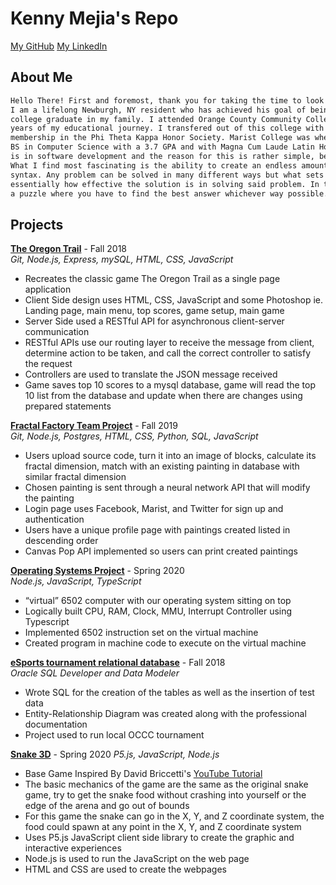 # Kenny Mejia's Repo

[My GitHub](https://github.com/kennymejia)
[My LinkedIn](https://www.linkedin.com/in/mejia-kenny)

## About Me
```markdown
Hello There! First and foremost, thank you for taking the time to look at my repository.
I am a lifelong Newburgh, NY resident who has achieved his goal of being a first generation 
college graduate in my family. I attended Orange County Community College for the first two 
years of my educational journey. I transfered out of this college with a 3.5 GPA and with 
membership in the Phi Theta Kappa Honor Society. Marist College was where I graduated with my 
BS in Computer Science with a 3.7 GPA and with Magna Cum Laude Latin Honors. My concentration
is in software development and the reason for this is rather simple, because I love to code! 
What I find most fascinating is the ability to create an endless amount of programs with simple 
syntax. Any problem can be solved in many different ways but what sets every solution is 
essentially how effective the solution is in solving said problem. In this respect it is like 
a puzzle where you have to find the best answer whichever way possible.
```

## Projects
[**The Oregon Trail**](https://github.com/kennymejia/ProjectOT) - Fall 2018  
*Git, Node.js, Express, mySQL, HTML, CSS, JavaScript*
* Recreates the classic game The Oregon Trail as a single page application
* Client Side design uses HTML, CSS, JavaScript and some Photoshop
ie. Landing page, main menu, top scores, game setup, main game
* Server Side used a RESTful API for asynchronous client-server communication
* RESTful APIs use our routing layer to receive the message from client, determine
action to be taken, and call the correct controller to satisfy the request
* Controllers are used to translate the JSON message received
* Game saves top 10 scores to a mysql database, game will read the top 10 list from the
database and update when there are changes using prepared statements

[**Fractal Factory Team Project**](https://github.com/kennymejia/ProjectFractalFactory) - Fall 2019  
*Git, Node.js, Postgres, HTML, CSS, Python, SQL, JavaScript*
* Users upload source code, turn it into an image of blocks, calculate its fractal
dimension, match with an existing painting in database with similar fractal dimension
* Chosen painting is sent through a neural network API that will modify the painting
* Login page uses Facebook, Marist, and Twitter for sign up and authentication
* Users have a unique profile page with paintings created listed in descending order
* Canvas Pop API implemented so users can print created paintings

[**Operating Systems Project**](https://github.com/kennymejia/ProjectOS) - Spring 2020  
*Node.js, JavaScript, TypeScript*
* “virtual” 6502 computer with our operating system sitting on top
* Logically built CPU, RAM, Clock, MMU, Interrupt Controller using Typescript
* Implemented 6502 instruction set on the virtual machine
* Created program in machine code to execute on the virtual machine

[**eSports tournament relational database**](https://github.com/kennymejia/eSportsDB) - Fall 2018  
*Oracle SQL Developer and Data Modeler*
* Wrote SQL for the creation of the tables as well as the insertion of test data
* Entity-Relationship Diagram was created along with the professional documentation
* Project used to run local OCCC tournament

[**Snake 3D**](https://github.com/kennymejia/snake3D) - Spring 2020
*P5.js, JavaScript, Node.js*
* Base Game Inspired By David Briccetti's [YouTube Tutorial](https://www.youtube.com/watch?v=MXkav71YZ_0)
* The basic mechanics of the game are the same as the original snake game, try to get the
snake food without crashing into yourself or the edge of the arena and go out of bounds
* For this game the snake can go in the X, Y, and Z coordinate system, the food could
spawn at any point in the X, Y, and Z coordinate system
* Uses P5.js JavaScript client side library to create the graphic and interactive experiences
* Node.js is used to run the JavaScript on the web page 
* HTML and CSS are used to create the webpages